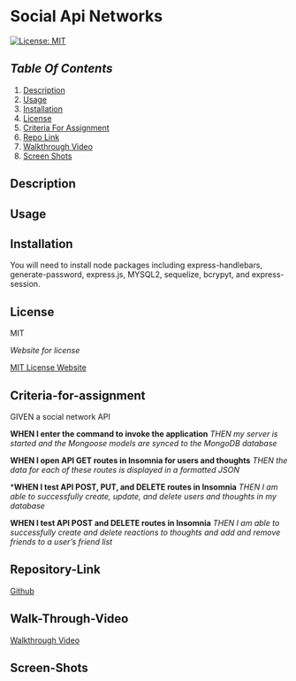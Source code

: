 # Social Api Networks


[![License: MIT](https://img.shields.io/badge/License-MIT-yellow.svg)](https://opensource.org/licenses/MIT)

## _Table Of Contents_

1. [Description](#description)
2. [Usage](#usage)
3. [Installation](#installation)
4. [License](#license)
5. [Criteria For Assignment](#criteria-for-assignment)
6. [Repo Link](#repository-link)
7. [Walkthrough Video](#walk-through-video)
8. [Screen Shots](#screen-shots)

## Description

## Usage

## Installation

You will need to install node packages including express-handlebars, generate-password, express.js, MYSQL2, sequelize, bcrypyt, and express-session.

## License

MIT

_Website for license_

[MIT License Website](https://mit-license.org/)

## Criteria-for-assignment

GIVEN a social network API

**WHEN I enter the command to invoke the application**
*THEN my server is started and the Mongoose models are synced to the MongoDB database*

**WHEN I open API GET routes in Insomnia for users and thoughts**
*THEN the data for each of these routes is displayed in a formatted JSON*

***WHEN I test API POST, PUT, and DELETE routes in Insomnia**
*THEN I am able to successfully create, update, and delete users and thoughts in my database*

**WHEN I test API POST and DELETE routes in Insomnia**
*THEN I am able to successfully create and delete reactions to thoughts and add and remove friends to a user’s friend list*

## Repository-Link

[Github](https://github.com/PintoDrop/socialapi)

## Walk-Through-Video

[Walkthrough Video]()

## Screen-Shots

![]()
